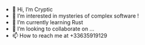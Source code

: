 - 👋 Hi, I’m Cryptic
- 👀 I’m interested in mysteries of complex software !
- 🌱 I’m currently learning Rust
- 💞️ I’m looking to collaborate on ...
- 📫 How to reach me at +33635919129

<!---
FrCrypticCode/FrCrypticCode is a ✨ special ✨ repository because its `README.md` (this file) appears on your GitHub profile.
You can click the Preview link to take a look at your changes.
--->
